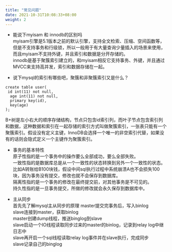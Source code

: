 ```yaml
---
title: "常见问题"
date: 2021-10-31T10:08:33+08:00
weight: 2
---
```


+ 能说下myisam 和 innodb的区别吗  
myisam引擎是5.1版本之前的默认引擎，支持全文检索、压缩、空间函数等，但是不支持事务和行级锁，所以一般用于有大量查询少量插入的场景来使用，而且myisam不支持外键，并且索引和数据是分开存储的。  
innodb是基于聚簇索引建立的，和myisam相反它支持事务、外键，并且通过MVCC来支持高并发，索引和数据存储在一起。

+  说下mysql的索引有哪些吧，聚簇和非聚簇索引又是什么？  
```
create table user(
 id int(11) not null,
  age int(11) not null,
  primary key(id),
  key(age)
);
```
B+树是左小右大的顺序存储结构，节点只包含id索引列，而叶子节点包含索引列和数据，这种数据和索引在一起存储的索引方式叫做聚簇索引，一张表只能有一个聚簇索引。假设没有定义主键，InnoDB会选择一个唯一的非空索引代替，如果没有的话则会隐式定义一个主键作为聚簇索引。


+ 事务的基本特性  
原子性指的是一个事务中的操作要么全部成功，要么全部失败。  
一致性指的是数据库总是从一个一致性的状态转换到另外一个一致性的状态。比如A转账给B100块钱，假设中间sql执行过程中系统崩溃A也不会损失100块，因为事务没有提交，修改也就不会保存到数据库。  
隔离性指的是一个事务的修改在最终提交前，对其他事务是不可见的。  
持久性指的是一旦事务提交，所做的修改就会永久保存到数据库中。

+ 主从同步  
首先先了解mysql主从同步的原理
master提交完事务后，写入binlog  
slave连接到master，获取binlog  
master创建dump线程，推送binglog到slave  
slave启动一个IO线程读取同步过来的master的binlog，记录到relay log中继日志中  
slave再开启一个sql线程读取relay log事件并在slave执行，完成同步  
slave记录自己的binglog  